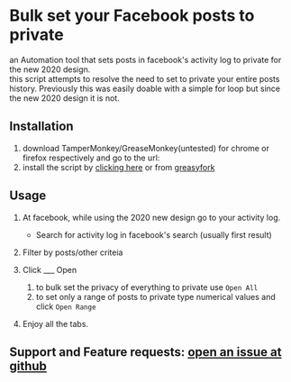 # Bulk set your Facebook posts to private

an Automation tool that sets posts in facebook's activity log to private for the new 2020 design.  
this script attempts to resolve the need to set to private your entire posts history.
Previously this was easily doable with a simple for loop but since the new 2020 design it is not.  
## Installation
1) download TamperMonkey/GreaseMonkey(untested) for chrome or firefox respectively and go to the url: 
2) install the script by [clicking here](https://raw.githubusercontent.com/YoraiLevi/SetFacebookPostsPrivate/master/GreaseMonkeySetFacebookPrivate.user.js) or from [greasyfork](https://greasyfork.org/en/scripts/411305-facebook-set-posts-to-private)
## Usage
1) At facebook, while using the 2020 new design go to your activity log.
   * Search for activity log in facebook's search (usually first result)

2) Filter by posts/other criteia  
3) Click ___ Open  
   1)  to bulk set the privacy of everything to private use `Open All`  
   2)  to set only a range of posts to private type numerical values and click `Open Range`  

4)  Enjoy all the tabs.

## Support and Feature requests: [open an issue at github](https://github.com/YoraiLevi/SetFacebookPostsPrivate/issues)

